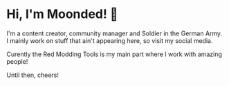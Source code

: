 # Hi, I'm Moonded! 👋

I'm a content creator, community manager and Soldier in the German Army.  
I mainly work on stuff that ain't appearing here, so visit my social media.

Curently the Red Modding Tools is my main part where I work with amazing people!

Until then, cheers! 
